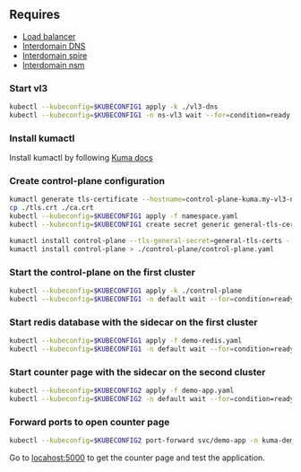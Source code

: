 ## Requires

- [Load balancer](../interdomain/loadbalancer)
- [Interdomain DNS](../interdomain/dns)
- [Interdomain spire](../interdomain/spire)
- [Interdomain nsm](../interdomain/nsm)


### Start vl3
```bash
kubectl --kubeconfig=$KUBECONFIG1 apply -k ./vl3-dns
kubectl --kubeconfig=$KUBECONFIG1 -n ns-vl3 wait --for=condition=ready --timeout=2m pod -l app=vl3-ipam
```

### Install kumactl

Install kumactl by following [Kuma docs](https://kuma.io/docs/1.7.x/installation/kubernetes/)

### Create control-plane configuration
```bash
kumactl generate tls-certificate --hostname=control-plane-kuma.my-vl3-network --hostname=kuma-control-plane.kuma-system.svc --type=server --key-file=./tls.key --cert-file=./tls.crt
cp ./tls.crt ./ca.crt
kubectl --kubeconfig=$KUBECONFIG1 apply -f namespace.yaml
kubectl --kubeconfig=$KUBECONFIG1 create secret generic general-tls-certs --namespace=kuma-system --from-file=./tls.key --from-file=./tls.crt --from-file=./ca.crt

kumactl install control-plane --tls-general-secret=general-tls-certs --tls-general-ca-bundle=$(cat ./ca.crt | base64) > ./control-plane/control-plane.yaml
kumactl install control-plane > ./control-plane/control-plane.yaml
```

### Start the control-plane on the first cluster
```bash
kubectl --kubeconfig=$KUBECONFIG1 apply -k ./control-plane
kubectl --kubeconfig=$KUBECONFIG1 -n default wait --for=condition=ready --timeout=3m pod -l app=kuma-control-plane
```

### Start redis database with the sidecar on the first cluster
```bash
kubectl --kubeconfig=$KUBECONFIG1 apply -f demo-redis.yaml
kubectl --kubeconfig=$KUBECONFIG1 -n default wait --for=condition=ready --timeout=3m pod -l app=redis
```

### Start counter page with the sidecar on the second cluster
```bash
kubectl --kubeconfig=$KUBECONFIG2 apply -f demo-app.yaml
kubectl --kubeconfig=$KUBECONFIG2 -n default wait --for=condition=ready --timeout=3m pod -l app=demo-app
```

### Forward ports to open counter page
```bash
kubectl --kubeconfig=$KUBECONFIG2 port-forward svc/demo-app -n kuma-demo 5000:5000
```

Go to [locahost:5000](https://localhost:5000) to get the counter page and test the application.
